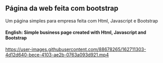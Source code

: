 ## Página da web feita com bootstrap 

Um página simples para empresa feita com Html, Javascript e Bootstrap

#### English: Simple business page created with Html, Javascript and Bootstrap

https://user-images.githubusercontent.com/88678265/162711303-4d12d640-bece-4103-ae2b-0763a093d921.mp4

